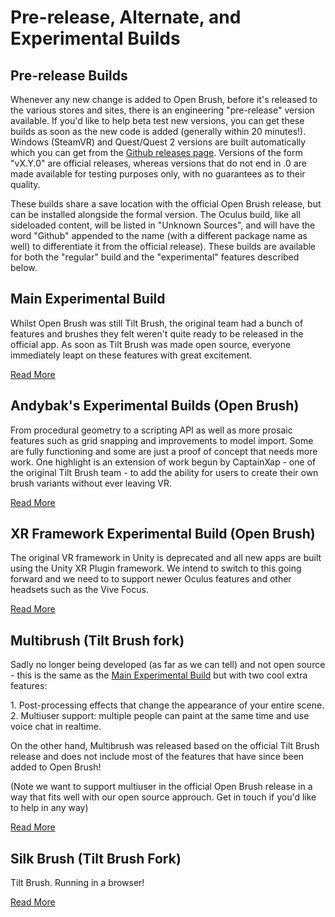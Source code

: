 # Pre-release, Alternate, and Experimental Builds

## Pre-release Builds

Whenever any new change is added to Open Brush, before it's released to the various stores and sites, there is an engineering "pre-release" version available. If you'd like to help beta test new versions, you can get these builds as soon as the new code is added (generally within 20 minutes!). Windows (SteamVR) and Quest/Quest 2 versions are built automatically which you can get from the [Github releases page](https://github.com/icosa-gallery/open-brush/releases). Versions of the form "vX.Y.0" are official releases, whereas versions that do not end in .0 are made available for testing purposes only, with no guarantees as to their quality.

These builds share a save location with the official Open Brush release, but can be installed alongside the formal version. The Oculus build, like all sideloaded content, will be listed in "Unknown Sources", and will have the word "Github" appended to the name (with a different package name as well) to differentiate it from the official release). These builds are available for both the "regular" build and the "experimental" features described below.

## Main Experimental Build

Whilst Open Brush was still Tilt Brush, the original team had a bunch of features and brushes they felt weren't quite ready to be released in the official app. As soon as Tilt Brush was made open source, everyone immediately leapt on these features with great excitement.

[Read More](main-experimental-build.md)

## Andybak's Experimental Builds (Open Brush)

From procedural geometry to a scripting API as well as more prosaic features such as grid snapping and improvements to model import. Some are fully functioning and some are just a proof of concept that needs more work. One highlight is an extension of work begun by CaptainXap - one of the original Tilt Brush team - to add the ability for users to create their own brush variants without ever leaving VR.

[Read More](experimental-builds/)

## XR Framework Experimental Build (Open Brush)

The original VR framework in Unity is deprecated and all new apps are built using the Unity XR Plugin framework. We intend to switch to this going forward and we need to to support newer Oculus features and other headsets such as the Vive Focus.

[Read More](xr-framework-experimental-build.md)

## Multibrush (Tilt Brush fork)

Sadly no longer being developed (as far as we can tell) and not open source - this is the same as the [Main Experimental Build](main-experimental-build.md) but with two cool extra features:

1\. Post-processing effects that change the appearance of your entire scene.\
2\. Multiuser support: multiple people can paint at the same time and use voice chat in realtime.

On the other hand, Multibrush was released based on the official Tilt Brush release and does not include most of the features that have since been added to Open Brush!

(Note we want to support multiuser in the official Open Brush release in a way that fits well with our open source approuch. Get in touch if you'd like to help in any way)

[Read More](multibrush.md)

## Silk Brush (Tilt Brush Fork)

Tilt Brush. Running in a browser!

[Read More](silk-brush.md)
